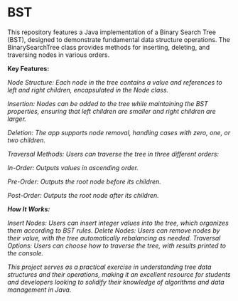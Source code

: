# BST
This repository features a Java implementation of a Binary Search Tree (BST), designed to demonstrate fundamental data structure operations. The BinarySearchTree class provides methods for inserting, deleting, and traversing nodes in various orders.

<B>Key Features:</b>
<p>
<i>Node Structure:<i/> Each node in the tree contains a value and references to left and right children, encapsulated in the Node class.

<i>Insertion: Nodes can be added to the tree while maintaining the BST properties, ensuring that left children are smaller and right children are larger.

<i>Deletion:</i> The app supports node removal, handling cases with zero, one, or two children.

<i>Traversal Methods:</i> Users can traverse the tree in three different orders:

<i>In-Order:</i> Outputs values in ascending order.

<i>Pre-Order:</i> Outputs the root node before its children.

<i>Post-Order:</i> Outputs the root node after its children.
</p>
<b>How It Works:</b>

<i>Insert Nodes:</i> Users can insert integer values into the tree, which organizes them according to BST rules.
<i>Delete Nodes:</i> Users can remove nodes by their value, with the tree automatically rebalancing as needed.
<i>Traversal Options:</i> Users can choose how to traverse the tree, with results printed to the console.

This project serves as a practical exercise in understanding tree data structures and their operations, making it an excellent resource for students and developers looking to solidify their knowledge of algorithms and data management in Java.
